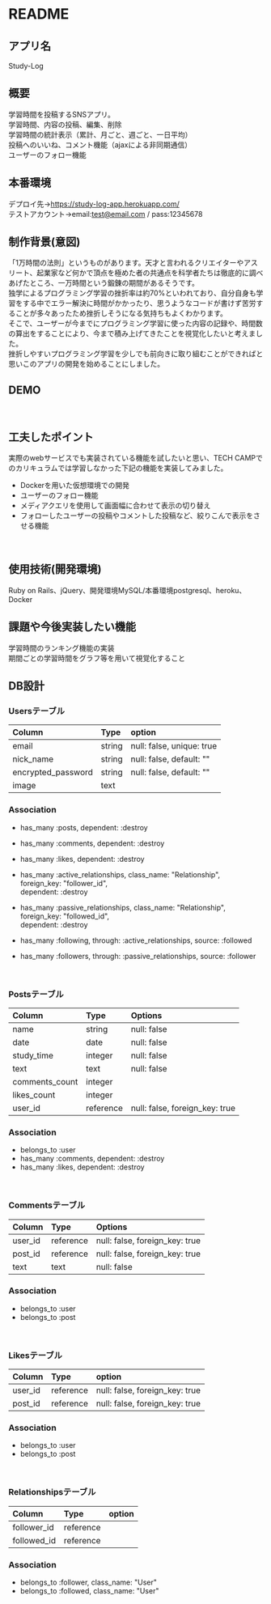# README

## アプリ名
Study-Log

## 概要
学習時間を投稿するSNSアプリ。<br>
学習時間、内容の投稿、編集、削除<br>
学習時間の統計表示（累計、月ごと、週ごと、一日平均）<br>
投稿へのいいね、コメント機能（ajaxによる非同期通信）<br>
ユーザーのフォロー機能
<br>

## 本番環境
デプロイ先→https://study-log-app.herokuapp.com/<br>
テストアカウント→email:test@email.com / pass:12345678
<br>

## 制作背景(意図)
「1万時間の法則」というものがあります。天才と言われるクリエイターやアスリート、起業家など何かで頂点を極めた者の共通点を科学者たちは徹底的に調べあげたところ、一万時間という鍛錬の期間があるそうです。<br>
独学によるプログラミング学習の挫折率は約70%といわれており、自分自身も学習をする中でエラー解決に時間がかかったり、思うようなコードが書けず苦労することが多々あったため挫折しそうになる気持ちもよくわかります。<br>
そこで、ユーザーが今までにプログラミング学習に使った内容の記録や、時間数の算出をすることにより、今まで積み上げてきたことを視覚化したいと考えました。<br>
挫折しやすいプログラミング学習を少しでも前向きに取り組むことができればと思いこのアプリの開発を始めることにしました。
<br>

## DEMO

<br>

## 工夫したポイント
実際のwebサービスでも実装されている機能を試したいと思い、TECH CAMPでのカリキュラムでは学習しなかった下記の機能を実装してみました。
- Dockerを用いた仮想環境での開発
- ユーザーのフォロー機能
- メディアクエリを使用して画面幅に合わせて表示の切り替え
- フォローしたユーザーの投稿やコメントした投稿など、絞りこんで表示をさせる機能
<br>

## 使用技術(開発環境)
Ruby on Rails、jQuery、開発環境MySQL/本番環境postgresql、heroku、Docker
<br>

## 課題や今後実装したい機能
学習時間のランキング機能の実装<br>
期間ごとの学習時間をグラフ等を用いて視覚化すること
<br>

## DB設計
### Usersテーブル
| Column         | Type        | option                         |
|:---------------|:------------|:-------------------------------|
| email          | string      | null: false, unique: true      |
| nick_name      | string      | null: false, default: ""       |
| encrypted_password| string   | null: false, default: ""       |
| image          | text        |                                |

### Association
- has_many :posts, dependent: :destroy
- has_many :comments, dependent: :destroy
- has_many :likes, dependent: :destroy

- has_many :active_relationships, class_name:  "Relationship",  
                                  foreign_key: "follower_id",  
                                  dependent:   :destroy  
- has_many :passive_relationships, class_name:  "Relationship",  
                                    foreign_key: "followed_id",  
                                    dependent:   :destroy
- has_many :following, through: :active_relationships, source: :followed
- has_many :followers, through: :passive_relationships, source: :follower

<br>


### Postsテーブル
| Column            | Type      | Options                        |
|:------------------|:----------|:-------------------------------|
| name              | string    | null: false                    |
| date              | date      | null: false                    |
| study_time        | integer   | null: false                    |
| text              | text      | null: false                    |
| comments_count    | integer   |                                |
| likes_count       | integer   |                                |
| user_id           | reference | null: false, foreign_key: true |



### Association
- belongs_to :user
- has_many :comments, dependent: :destroy
- has_many :likes, dependent: :destroy
<br>

### Commentsテーブル
| Column           | Type      | Options                        |
|:-----------------|:----------|:-------------------------------|
| user_id          | reference | null: false, foreign_key: true |
| post_id          | reference | null: false, foreign_key: true |
| text             | text      | null: false                    |

### Association
- belongs_to :user
- belongs_to :post
<br>

### Likesテーブル
| Column         | Type        | option                         |
|:---------------|:------------|:-------------------------------|
| user_id        | reference   | null: false, foreign_key: true |
| post_id        | reference   | null: false, foreign_key: true |

### Association
- belongs_to :user
- belongs_to :post
<br>

### Relationshipsテーブル
| Column         | Type        | option                        |
|:---------------|:------------|:------------------------------|
| follower_id    | reference   |                               |
| followed_id    | reference   |                               |


### Association
- belongs_to :follower, class_name: "User"
- belongs_to :followed, class_name: "User"
<br>